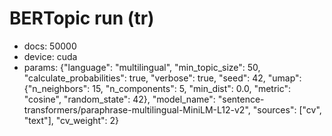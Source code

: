 # BERTopic run (tr)

- docs: 50000
- device: cuda
- params: {"language": "multilingual", "min_topic_size": 50, "calculate_probabilities": true, "verbose": true, "seed": 42, "umap": {"n_neighbors": 15, "n_components": 5, "min_dist": 0.0, "metric": "cosine", "random_state": 42}, "model_name": "sentence-transformers/paraphrase-multilingual-MiniLM-L12-v2", "sources": ["cv", "text"], "cv_weight": 2}